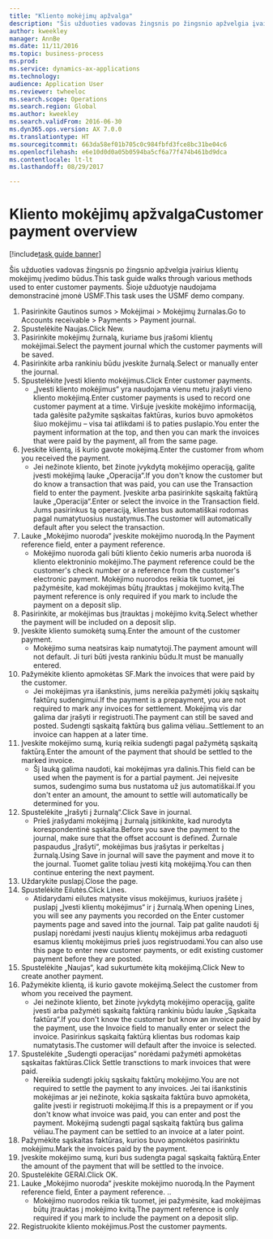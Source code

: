 ```yaml
--- 
title: "Kliento mokėjimų apžvalga"
description: "Šis užduoties vadovas žingsnis po žingsnio apžvelgia įvairius klientų mokėjimų įvedimo būdus."
author: kweekley
manager: AnnBe
ms.date: 11/11/2016
ms.topic: business-process
ms.prod: 
ms.service: dynamics-ax-applications
ms.technology: 
audience: Application User
ms.reviewer: twheeloc
ms.search.scope: Operations
ms.search.region: Global
ms.author: kweekley
ms.search.validFrom: 2016-06-30
ms.dyn365.ops.version: AX 7.0.0
ms.translationtype: HT
ms.sourcegitcommit: 663da58ef01b705c0c984fbfd3fce8bc31be04c6
ms.openlocfilehash: e6e10d0d0a05b0594ba5cf6a77f474b461bd9dca
ms.contentlocale: lt-lt
ms.lasthandoff: 08/29/2017

---
```

# <a name="customer-payment-overview"></a><span data-ttu-id="a4d94-103">Kliento mokėjimų apžvalga</span><span class="sxs-lookup"><span data-stu-id="a4d94-103">Customer payment overview</span></span>

[!include[task guide banner](../../includes/task-guide-banner.md)]

<span data-ttu-id="a4d94-104">Šis užduoties vadovas žingsnis po žingsnio apžvelgia įvairius klientų mokėjimų įvedimo būdus.</span><span class="sxs-lookup"><span data-stu-id="a4d94-104">This task guide walks through various methods used to enter customer payments.</span></span> <span data-ttu-id="a4d94-105">Šioje užduotyje naudojama demonstracinė įmonė USMF.</span><span class="sxs-lookup"><span data-stu-id="a4d94-105">This task uses the USMF demo company.</span></span>

1. <span data-ttu-id="a4d94-106">Pasirinkite Gautinos sumos > Mokėjimai > Mokėjimų žurnalas.</span><span class="sxs-lookup"><span data-stu-id="a4d94-106">Go to Accounts receivable > Payments > Payment journal.</span></span>
2. <span data-ttu-id="a4d94-107">Spustelėkite Naujas.</span><span class="sxs-lookup"><span data-stu-id="a4d94-107">Click New.</span></span>
3. <span data-ttu-id="a4d94-108">Pasirinkite mokėjimų žurnalą, kuriame bus įrašomi klientų mokėjimai.</span><span class="sxs-lookup"><span data-stu-id="a4d94-108">Select the payment journal which the customer payments will be saved.</span></span>
4. <span data-ttu-id="a4d94-109">Pasirinkite arba rankiniu būdu įveskite žurnalą.</span><span class="sxs-lookup"><span data-stu-id="a4d94-109">Select or manually enter the journal.</span></span>
5. <span data-ttu-id="a4d94-110">Spustelėkite Įvesti kliento mokėjimus.</span><span class="sxs-lookup"><span data-stu-id="a4d94-110">Click Enter customer payments.</span></span>
    * <span data-ttu-id="a4d94-111">„Įvesti kliento mokėjimus“ yra naudojama vienu metu įrašyti vieno kliento mokėjimą.</span><span class="sxs-lookup"><span data-stu-id="a4d94-111">Enter customer payments is used to record one customer payment at a time.</span></span> <span data-ttu-id="a4d94-112">Viršuje įveskite mokėjimo informaciją, tada galėsite pažymite sąskaitas faktūras, kurios buvo apmokėtos šiuo mokėjimu – visa tai atlikdami iš to paties puslapio.</span><span class="sxs-lookup"><span data-stu-id="a4d94-112">You enter the payment information at the top, and then you can mark the invoices that were paid by the payment, all from the same page.</span></span>  
6. <span data-ttu-id="a4d94-113">Įveskite klientą, iš kurio gavote mokėjimą.</span><span class="sxs-lookup"><span data-stu-id="a4d94-113">Enter the customer from whom you received the payment.</span></span>
    * <span data-ttu-id="a4d94-114">Jei nežinote kliento, bet žinote įvykdytą mokėjimo operaciją, galite įvesti mokėjimą lauke „Operacija“.</span><span class="sxs-lookup"><span data-stu-id="a4d94-114">If you don't know the customer but do know a transaction that was paid, you can use the Transaction field to enter the payment.</span></span> <span data-ttu-id="a4d94-115">Įveskite arba pasirinkite sąskaitą faktūrą lauke „Operacija“.</span><span class="sxs-lookup"><span data-stu-id="a4d94-115">Enter or select the invoice in the Transaction field.</span></span> <span data-ttu-id="a4d94-116">Jums pasirinkus tą operaciją, klientas bus automatiškai rodomas pagal numatytuosius nustatymus.</span><span class="sxs-lookup"><span data-stu-id="a4d94-116">The customer will automatically default after you select the transaction.</span></span>  
7. <span data-ttu-id="a4d94-117">Lauke „Mokėjimo nuoroda“ įveskite mokėjimo nuorodą.</span><span class="sxs-lookup"><span data-stu-id="a4d94-117">In the Payment reference field, enter a payment reference.</span></span>
    * <span data-ttu-id="a4d94-118">Mokėjimo nuoroda gali būti kliento čekio numeris arba nuoroda iš kliento elektroninio mokėjimo.</span><span class="sxs-lookup"><span data-stu-id="a4d94-118">The payment reference could be the customer's check number or a reference from the customer's electronic payment.</span></span> <span data-ttu-id="a4d94-119">Mokėjimo nuorodos reikia tik tuomet, jei pažymėsite, kad mokėjimas būtų įtrauktas į mokėjimo kvitą.</span><span class="sxs-lookup"><span data-stu-id="a4d94-119">The payment reference is only required if you mark to include the payment on a deposit slip.</span></span>  
8. <span data-ttu-id="a4d94-120">Pasirinkite, ar mokėjimas bus įtrauktas į mokėjimo kvitą.</span><span class="sxs-lookup"><span data-stu-id="a4d94-120">Select whether the payment will be included on a deposit slip.</span></span> 
9. <span data-ttu-id="a4d94-121">Įveskite kliento sumokėtą sumą.</span><span class="sxs-lookup"><span data-stu-id="a4d94-121">Enter the amount of the customer payment.</span></span>
    * <span data-ttu-id="a4d94-122">Mokėjimo suma neatsiras kaip numatytoji.</span><span class="sxs-lookup"><span data-stu-id="a4d94-122">The payment amount will not default.</span></span> <span data-ttu-id="a4d94-123">Ji turi būti įvesta rankiniu būdu.</span><span class="sxs-lookup"><span data-stu-id="a4d94-123">It must be manually entered.</span></span>  
10. <span data-ttu-id="a4d94-124">Pažymėkite kliento apmokėtas SF.</span><span class="sxs-lookup"><span data-stu-id="a4d94-124">Mark the invoices that were paid by the customer.</span></span>
    * <span data-ttu-id="a4d94-125">Jei mokėjimas yra išankstinis, jums nereikia pažymėti jokių sąskaitų faktūrų sudengimui.</span><span class="sxs-lookup"><span data-stu-id="a4d94-125">If the payment is a prepayment, you are not required to mark any invoices for settlement.</span></span> <span data-ttu-id="a4d94-126">Mokėjimą vis dar galima dar įrašyti ir registruoti.</span><span class="sxs-lookup"><span data-stu-id="a4d94-126">The payment can still be saved and posted.</span></span> <span data-ttu-id="a4d94-127">Sudengti sąskaitą faktūrą bus galima vėliau..</span><span class="sxs-lookup"><span data-stu-id="a4d94-127">Settlement to an invoice can happen at a later time.</span></span>  
11. <span data-ttu-id="a4d94-128">Įveskite mokėjimo sumą, kurią reikia sudengti pagal pažymėtą sąskaitą faktūrą.</span><span class="sxs-lookup"><span data-stu-id="a4d94-128">Enter the amount of the payment that should be settled to the marked invoice.</span></span> 
    * <span data-ttu-id="a4d94-129">Šį lauką galima naudoti, kai mokėjimas yra dalinis.</span><span class="sxs-lookup"><span data-stu-id="a4d94-129">This field can be used when the payment is for a partial payment.</span></span> <span data-ttu-id="a4d94-130">Jei neįvesite sumos, sudengimo suma bus nustatoma už jus automatiškai.</span><span class="sxs-lookup"><span data-stu-id="a4d94-130">If you don't enter an amount, the amount to settle will automatically be determined for you.</span></span>  
12. <span data-ttu-id="a4d94-131">Spustelėkite „Įrašyti į žurnalą“.</span><span class="sxs-lookup"><span data-stu-id="a4d94-131">Click Save in journal.</span></span>
    * <span data-ttu-id="a4d94-132">Prieš įrašydami mokėjimą į žurnalą įsitikinkite, kad nurodyta korespondentinė sąskaita.</span><span class="sxs-lookup"><span data-stu-id="a4d94-132">Before you save the payment to the journal, make sure that the offset account is defined.</span></span> <span data-ttu-id="a4d94-133">Žurnale paspaudus „Įrašyti“, mokėjimas bus įrašytas ir perkeltas į žurnalą.</span><span class="sxs-lookup"><span data-stu-id="a4d94-133">Using Save in journal will save the payment and move it to the journal.</span></span> <span data-ttu-id="a4d94-134">Tuomet galite toliau įvesti kitą mokėjimą.</span><span class="sxs-lookup"><span data-stu-id="a4d94-134">You can then continue entering the next payment.</span></span>  
13. <span data-ttu-id="a4d94-135">Uždarykite puslapį.</span><span class="sxs-lookup"><span data-stu-id="a4d94-135">Close the page.</span></span>
14. <span data-ttu-id="a4d94-136">Spustelėkite Eilutės.</span><span class="sxs-lookup"><span data-stu-id="a4d94-136">Click Lines.</span></span>
    * <span data-ttu-id="a4d94-137">Atidarydami eilutes matysite visus mokėjimus, kuriuos įrašėte į puslapį „Įvesti klientų mokėjimus“ ir į žurnalą.</span><span class="sxs-lookup"><span data-stu-id="a4d94-137">When opening Lines, you will see any payments you recorded on the Enter customer payments page and saved into the journal.</span></span> <span data-ttu-id="a4d94-138">Taip pat galite naudoti šį puslapį norėdami įvesti naujus klientų mokėjimus arba redaguoti esamus klientų mokėjimus prieš juos registruodami.</span><span class="sxs-lookup"><span data-stu-id="a4d94-138">You can also use this page to enter new customer payments, or edit existing customer payment before they are posted.</span></span>  
15. <span data-ttu-id="a4d94-139">Spustelėkite „Naujas“, kad sukurtumėte kitą mokėjimą.</span><span class="sxs-lookup"><span data-stu-id="a4d94-139">Click New to create another payment.</span></span> 
16. <span data-ttu-id="a4d94-140">Pažymėkite klientą, iš kurio gavote mokėjimą.</span><span class="sxs-lookup"><span data-stu-id="a4d94-140">Select the customer from whom you received the payment.</span></span>
    * <span data-ttu-id="a4d94-141">Jei nežinote kliento, bet žinote įvykdytą mokėjimo operaciją, galite įvesti arba pažymėti sąskaitą faktūrą rankiniu būdu lauke „Sąskaita faktūra“.</span><span class="sxs-lookup"><span data-stu-id="a4d94-141">If you don't know the customer but know an invoice paid by the payment, use the Invoice field to manually enter or select the invoice.</span></span> <span data-ttu-id="a4d94-142">Pasirinkus sąskaitą faktūrą klientas bus rodomas kaip numatytasis.</span><span class="sxs-lookup"><span data-stu-id="a4d94-142">The customer will default after the invoice is selected.</span></span>  
17. <span data-ttu-id="a4d94-143">Spustelėkite „Sudengti operacijas“ norėdami pažymėti apmokėtas sąskaitas faktūras.</span><span class="sxs-lookup"><span data-stu-id="a4d94-143">Click Settle transctions to mark invoices that were paid.</span></span>
    * <span data-ttu-id="a4d94-144">Nereikia sudengti jokių sąskaitų faktūrų mokėjimo.</span><span class="sxs-lookup"><span data-stu-id="a4d94-144">You are not required to settle the payment to any invoices.</span></span> <span data-ttu-id="a4d94-145">Jei tai išankstinis mokėjimas ar jei nežinote, kokia sąskaita faktūra buvo apmokėta, galite įvesti ir registruoti mokėjimą.</span><span class="sxs-lookup"><span data-stu-id="a4d94-145">If this is a prepayment or if you don't know what invoice was paid, you can enter and post the payment.</span></span> <span data-ttu-id="a4d94-146">Mokėjimą sudengti pagal sąskaitą faktūrą bus galima vėliau.</span><span class="sxs-lookup"><span data-stu-id="a4d94-146">The payment can be settled to an invoice at a later point.</span></span>  
18. <span data-ttu-id="a4d94-147">Pažymėkite sąskaitas faktūras, kurios buvo apmokėtos pasirinktu mokėjimu.</span><span class="sxs-lookup"><span data-stu-id="a4d94-147">Mark the invoices paid by the payment.</span></span> 
19. <span data-ttu-id="a4d94-148">Įveskite mokėjimo sumą, kuri bus sudengta pagal sąskaitą faktūrą.</span><span class="sxs-lookup"><span data-stu-id="a4d94-148">Enter the amount of the payment that will be settled to the invoice.</span></span>
20. <span data-ttu-id="a4d94-149">Spustelėkite GERAI.</span><span class="sxs-lookup"><span data-stu-id="a4d94-149">Click OK.</span></span>
21. <span data-ttu-id="a4d94-150">Lauke „Mokėjimo nuoroda“ įveskite mokėjimo nuorodą.</span><span class="sxs-lookup"><span data-stu-id="a4d94-150">In the Payment reference field, Enter a payment reference.</span></span> <span data-ttu-id="a4d94-151">.</span><span class="sxs-lookup"><span data-stu-id="a4d94-151">.</span></span>
    * <span data-ttu-id="a4d94-152">Mokėjimo nuorodos reikia tik tuomet, jei pažymėsite, kad mokėjimas būtų įtrauktas į mokėjimo kvitą.</span><span class="sxs-lookup"><span data-stu-id="a4d94-152">The payment reference is only required if you mark to include the payment on a deposit slip.</span></span>  
22. <span data-ttu-id="a4d94-153">Registruokite kliento mokėjimus.</span><span class="sxs-lookup"><span data-stu-id="a4d94-153">Post the customer payments.</span></span> 


